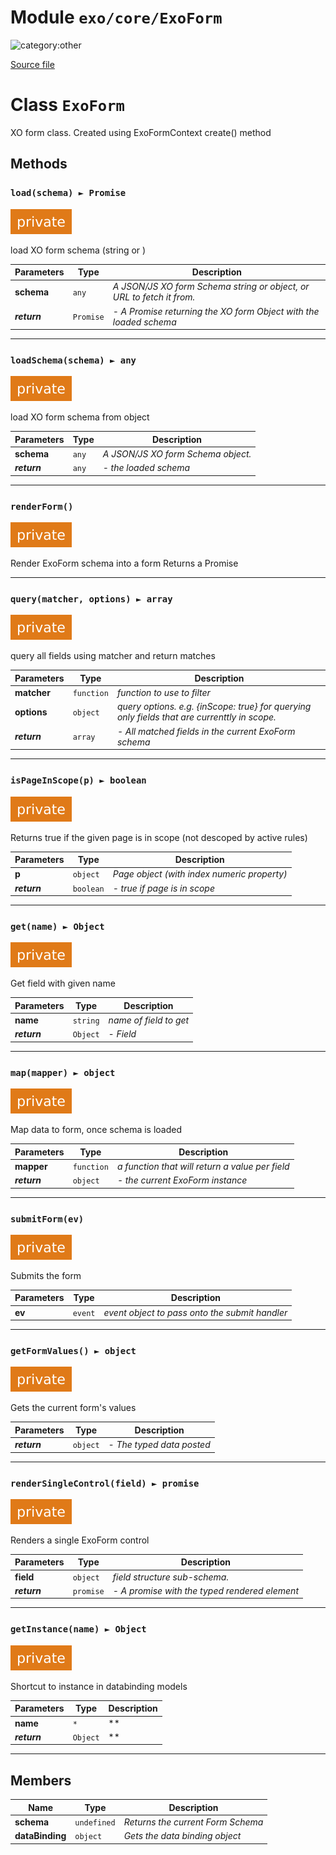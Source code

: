 # Module `exo/core/ExoForm`

![category:other](https://img.shields.io/badge/category-other-blue.svg?style=flat-square)



[Source file](..\..\src\exo\core\ExoForm.js)

# Class `ExoForm`

XO form class. 
Created using ExoFormContext create() method

## Methods

### `load(schema) ► Promise`

![modifier: private](images/badges/modifier-private.svg)

load XO form schema (string or )

Parameters | Type | Description
--- | --- | ---
__schema__ | `any` | *A JSON/JS XO form Schema string or object, or URL to fetch it from.*
__*return*__ | `Promise` | *- A Promise returning the XO form Object with the loaded schema*

---

### `loadSchema(schema) ► any`

![modifier: private](images/badges/modifier-private.svg)

load XO form schema from object

Parameters | Type | Description
--- | --- | ---
__schema__ | `any` | *A JSON/JS XO form Schema object.*
__*return*__ | `any` | *- the loaded schema*

---

### `renderForm()`

![modifier: private](images/badges/modifier-private.svg)

Render ExoForm schema into a form
Returns a Promise

---

### `query(matcher, options) ► array`

![modifier: private](images/badges/modifier-private.svg)

query all fields using matcher and return matches

Parameters | Type | Description
--- | --- | ---
__matcher__ | `function` | *function to use to filter*
__options__ | `object` | *query options. e.g. {inScope: true} for querying only fields that are currenttly in scope.*
__*return*__ | `array` | *- All matched fields in the current ExoForm schema*

---

### `isPageInScope(p) ► boolean`

![modifier: private](images/badges/modifier-private.svg)

Returns true if the given page is in scope (not descoped by active rules)

Parameters | Type | Description
--- | --- | ---
__p__ | `object` | *Page object (with index numeric property)*
__*return*__ | `boolean` | *- true if page is in scope*

---

### `get(name) ► Object`

![modifier: private](images/badges/modifier-private.svg)

Get field with given name

Parameters | Type | Description
--- | --- | ---
__name__ | `string` | *name of field to get*
__*return*__ | `Object` | *- Field*

---

### `map(mapper) ► object`

![modifier: private](images/badges/modifier-private.svg)

Map data to form, once schema is loaded

Parameters | Type | Description
--- | --- | ---
__mapper__ | `function` | *a function that will return a value per field*
__*return*__ | `object` | *- the current ExoForm instance*

---

### `submitForm(ev)`

![modifier: private](images/badges/modifier-private.svg)

Submits the form

Parameters | Type | Description
--- | --- | ---
__ev__ | `event` | *event object to pass onto the submit handler*

---

### `getFormValues() ► object`

![modifier: private](images/badges/modifier-private.svg)

Gets the current form&#x27;s values

Parameters | Type | Description
--- | --- | ---
__*return*__ | `object` | *- The typed data posted*

---

### `renderSingleControl(field) ► promise`

![modifier: private](images/badges/modifier-private.svg)

Renders a single ExoForm control

Parameters | Type | Description
--- | --- | ---
__field__ | `object` | *field structure sub-schema.*
__*return*__ | `promise` | *- A promise with the typed rendered element*

---

### `getInstance(name) ► Object`

![modifier: private](images/badges/modifier-private.svg)

Shortcut to instance in databinding models

Parameters | Type | Description
--- | --- | ---
__name__ | `*` | **
__*return*__ | `Object` | **

---

## Members

Name | Type | Description
--- | --- | ---
__schema__ | `undefined` | *Returns the current Form Schema*
__dataBinding__ | `object` | *Gets the data binding object*
